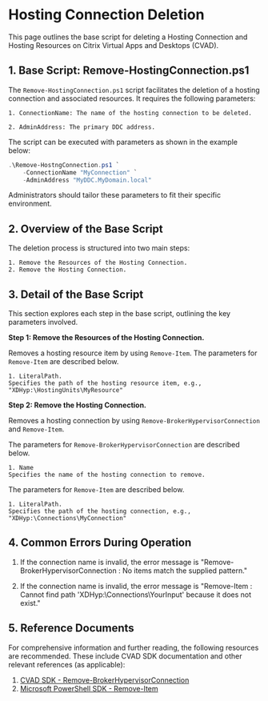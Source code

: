 # Hosting Connection Deletion

This page outlines the base script for deleting a Hosting Connection and Hosting Resources on Citrix Virtual Apps and Desktops (CVAD). 

## 1. Base Script: Remove-HostingConnection.ps1

The `Remove-HostingConnection.ps1` script facilitates the deletion of a hosting connection and associated resources. It requires the following parameters:

    1. ConnectionName: The name of the hosting connection to be deleted.
    
    2. AdminAddress: The primary DDC address.

The script can be executed with parameters as shown in the example below:

```powershell
.\Remove-HostngConnection.ps1 `
    -ConnectionName "MyConnection" `
    -AdminAddress "MyDDC.MyDomain.local"
```

Administrators should tailor these parameters to fit their specific environment.



## 2. Overview of the Base Script

The deletion process is structured into two main steps:

    1. Remove the Resources of the Hosting Connection.
    2. Remove the Hosting Connection.



## 3. Detail of the Base Script

This section explores each step in the base script, outlining the key parameters involved.

**Step 1: Remove the Resources of the Hosting Connection.**

Removes a hosting resource item by using ``Remove-Item``. The parameters for ``Remove-Item`` are described below.

    1. LiteralPath.
    Specifies the path of the hosting resource item, e.g., "XDHyp:\HostingUnits\MyResource"

**Step 2: Remove the Hosting Connection.**

Removes a hosting connection by using ``Remove-BrokerHypervisorConnection`` and ``Remove-Item``. 

The parameters for ``Remove-BrokerHypervisorConnection`` are described below.

    1. Name
    Specifies the name of the hosting connection to remove. 

The parameters for ``Remove-Item`` are described below.

    1. LiteralPath.
    Specifies the path of the hosting connection, e.g., "XDHyp:\Connections\MyConnection"


## 4. Common Errors During Operation

1. If the connection name is invalid, the error message is "Remove-BrokerHypervisorConnection : No items match the supplied pattern."

2. If the connection name is invalid, the error message is "Remove-Item : Cannot find path 'XDHyp:\Connections\YourInput' because it does not exist."


## 5. Reference Documents

For comprehensive information and further reading, the following resources are recommended. These include CVAD SDK documentation and other relevant references (as applicable):

1. [CVAD SDK - Remove-BrokerHypervisorConnection](https://developer-docs.citrix.com/en-us/citrix-virtual-apps-desktops-sdk/current-release/Broker/Remove-BrokerHypervisorConnection.html)
2. [Microsoft PowerShell SDK - Remove-Item](https://learn.microsoft.com/en-us/powershell/module/microsoft.powershell.management/remove-item?view=powershell-7.4)
